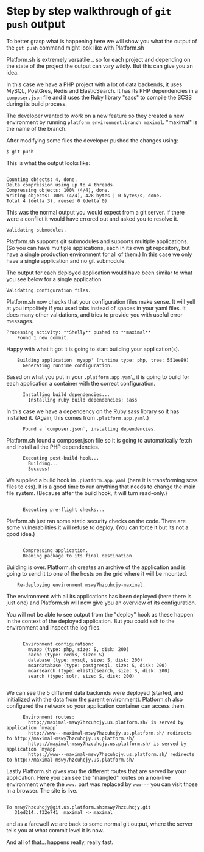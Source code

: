 # Step by step walkthrough of `git push` output
To better grasp what is happening here we will show you what the output
of the `git push` command might look like with Platform.sh

Platform.sh is extremely versatile .. so for each project and  depending
on the state of the project the output can vary wildly. But this can give
you an idea.

In this case we have a PHP project with a lot of data backends, it uses MySQL,
PostGres, Redis and ElasticSearch. It has its PHP dependencies in a 
`composer.json` file and it uses the Ruby library "sass" to compile the SCSS
during its build process.

The developer wanted to work on a new feature so they created a new environment by
running `platform environment:branch maximal`. "maximal" is the name of the 
branch.

After modifying some files the developer pushed the changes using:

```
$ git push
```

This is what the output looks like:
```

Counting objects: 4, done.
Delta compression using up to 4 threads.
Compressing objects: 100% (4/4), done.
Writing objects: 100% (4/4), 428 bytes | 0 bytes/s, done.
Total 4 (delta 3), reused 0 (delta 0)
```

This was the normal output you would expect from a git server. If there were a 
conflict it would have errored out and asked you to resolve it.

```
Validating submodules.
```
Platform.sh supports git submodules and supports multiple applications. (So you
can have multiple applications, each in its own git repository, but have a 
single production environment for all of them.) In this case we only have a 
single application and no git submodule.

The output for each deployed application would have been similar to what you see
 below for a single application.

```
Validating configuration files.
```
Platform.sh now checks that your configuration files make sense. It will yell at
you impolitely if you used tabs instead of spaces in your yaml files. It
does many other validations, and tries to provide you with useful error
messages.

```
Processing activity: **Shelly** pushed to **maximal**
    Found 1 new commit.
```

Happy with what it got it is going to start building your application(s).

```
    Building application 'myapp' (runtime type: php, tree: 551ee89)
      Generating runtime configuration.
```

Based on what you put in your `.platform.app.yaml`, it is going to build for each
application a container with the correct configuration.

```
      Installing build dependencies...
        Installing ruby build dependencies: sass
```
In this case we have a dependency on the Ruby sass library so it has installed 
it. (Again, this comes from `.platform.app.yaml`.)

```
      Found a `composer.json`, installing dependencies.

```

Platform.sh found a composer.json file so it is going to automatically fetch
and install all the PHP dependencies.

```
      Executing post-build hook...
        Building...
        Success!

```
We supplied a build hook in `.platform.app.yaml` (here it is transforming scss
files to css). It is a good time to run  anything that needs to change the main
file system. (Because after the build hook, it will turn read-only.)
```

      Executing pre-flight checks...

```
Platform.sh just ran some static security checks on the code. There are some 
vulnerabilities it will refuse to deploy. (You can force it but its not a good
idea.)
```

      Compressing application.
      Beaming package to its final destination.

```

Building is over. Platform.sh creates an archive of the application and is going
to send it to one of the hosts on the grid where it will be mounted.

```
    Re-deploying environment mswy7hzcuhcjy-maximal.
```
The environment with all its applications has been deployed (here there is just
one) and Platform.sh will now give you an overview of its configuration.

You will not be able to see output from the "deploy" hook as these happen in
the context of the deployed application. But you could ssh to the environment
and inspect the log files.

```

      Environment configuration:
        myapp (type: php, size: S, disk: 200)
        cache (type: redis, size: S)
        database (type: mysql, size: S, disk: 200)
        moardatabase (type: postgresql, size: S, disk: 200)
        moarsearch (type: elasticsearch, size: S, disk: 200)
        search (type: solr, size: S, disk: 200)
        
```
We can see the 5 different data backends were deployed (started, and initialized
with the data from the parent environment). Platform.sh also  configured the 
network so your application container can access them.

```
      Environment routes:
        http://maximal-mswy7hzcuhcjy.us.platform.sh/ is served by application `myapp`
        http://www---maximal-mswy7hzcuhcjy.us.platform.sh/ redirects to http://maximal-mswy7hzcuhcjy.us.platform.sh/
        https://maximal-mswy7hzcuhcjy.us.platform.sh/ is served by application `myapp`
        https://www---maximal-mswy7hzcuhcjy.us.platform.sh/ redirects to http://maximal-mswy7hzcuhcjy.us.platform.sh/
```

Lastly Platform.sh gives you the different routes that are served by your 
application. Here you can see the "mangled" routes on a non-live environment
where the `www.` part was replaced by `www---` you can visit those in a
browser. The site is live.

```

To mswy7hzcuhcjy@git.us.platform.sh:mswy7hzcuhcjy.git
   31ed214..f32e741  maximal -> maximal
```
and as a farewell we are back to some normal git output, where the server tells
you at what commit level it is now.

And all of that... happens really, really fast.
